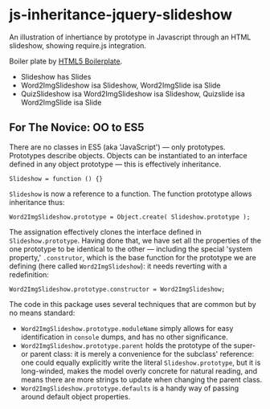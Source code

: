 js-inheritance-jquery-slideshow
===============================

An illustration of inhertiance by prototype in Javascript through an HTML slideshow, showing require.js integration.

Boiler plate by [HTML5 Boilerplate](http://html5boilerplate.com).

* Slideshow has Slides
* Word2ImgSlideshow isa Slideshow, Word2ImgSlide isa Slide
* QuizSlideshow isa Word2ImgSlideshow isa Slideshow, Quizslide isa Word2ImgSlide isa Slide

For The Novice: OO to ES5
-------------------------
There are no classes in ES5 (aka 'JavaScript') — only prototypes.
Prototypes describe objects. Objects can be instantiated to an interface
defined in any object prototype — this is effectively inheritance.

    Slideshow = function () {}

`Slideshow` is now a reference to a function.
The function prototype allows inheritance thus:

    Word2ImgSlideshow.prototype = Object.create( Slideshow.prototype );

The assignation effectively clones the interface defined in
`Slideshow.prototype`. Having done that, we have set all the properties
of the one prototype to be identical to the other — including the
special 'system property,' `.construtor`, which is the base function
for the prototype we are defining (here called `Word2ImgSlideshow`):
it needs reverting with a redefinition:

    Word2ImgSlideshow.prototype.constructor = Word2ImgSlideshow;

The code in this package uses several techniques that are common but
by no means standard:

  * `Word2ImgSlideshow.prototype.moduleName` simply allows for easy identification in `console` dumps, and has no other significance.
  * `Word2ImgSlideshow.prototype.parent` holds the prototype of the super- or parent class: it is merely a convenience for the subclass' reference: one could equally explicitly write the literal `Slideshow.prototype`, but it is long-winded, makes the model overly concrete for natural reading, and means there are more strings to update when changing the parent class.
  * `Word2ImgSlideshow.prototype.defaults` is a handy way of passing around default object properties.

